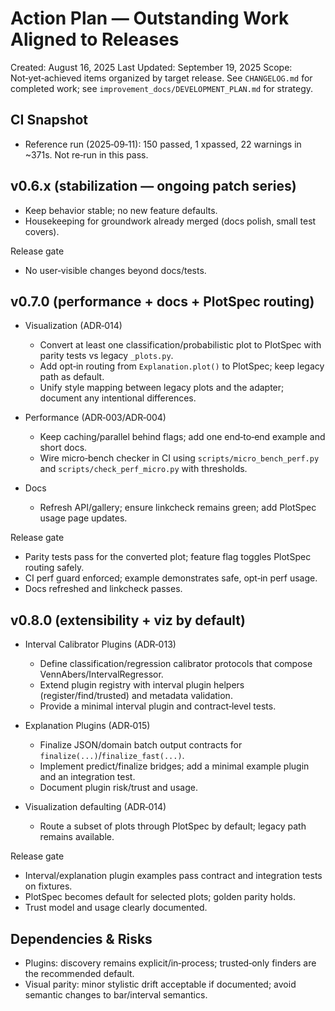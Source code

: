 # Action Plan — Outstanding Work Aligned to Releases

Created: August 16, 2025
Last Updated: September 19, 2025
Scope: Not‑yet‑achieved items organized by target release. See `CHANGELOG.md` for completed work; see `improvement_docs/DEVELOPMENT_PLAN.md` for strategy.

## CI Snapshot
- Reference run (2025‑09‑11): 150 passed, 1 xpassed, 22 warnings in ~371s. Not re‑run in this pass.

## v0.6.x (stabilization — ongoing patch series)
- Keep behavior stable; no new feature defaults.
- Housekeeping for groundwork already merged (docs polish, small test covers).

Release gate
- No user‑visible changes beyond docs/tests.

## v0.7.0 (performance + docs + PlotSpec routing)

- Visualization (ADR‑014)
  - Convert at least one classification/probabilistic plot to PlotSpec with parity tests vs legacy `_plots.py`.
  - Add opt‑in routing from `Explanation.plot()` to PlotSpec; keep legacy path as default.
  - Unify style mapping between legacy plots and the adapter; document any intentional differences.

- Performance (ADR‑003/ADR‑004)
  - Keep caching/parallel behind flags; add one end‑to‑end example and short docs.
  - Wire micro‑bench checker in CI using `scripts/micro_bench_perf.py` and `scripts/check_perf_micro.py` with thresholds.

- Docs
  - Refresh API/gallery; ensure linkcheck remains green; add PlotSpec usage page updates.

Release gate
- Parity tests pass for the converted plot; feature flag toggles PlotSpec routing safely.
- CI perf guard enforced; example demonstrates safe, opt‑in perf usage.
- Docs refreshed and linkcheck passes.

## v0.8.0 (extensibility + viz by default)

- Interval Calibrator Plugins (ADR‑013)
  - Define classification/regression calibrator protocols that compose VennAbers/IntervalRegressor.
  - Extend plugin registry with interval plugin helpers (register/find/trusted) and metadata validation.
  - Provide a minimal interval plugin and contract‑level tests.

- Explanation Plugins (ADR‑015)
  - Finalize JSON/domain batch output contracts for `finalize(...)`/`finalize_fast(...)`.
  - Implement predict/finalize bridges; add a minimal example plugin and an integration test.
  - Document plugin risk/trust and usage.

- Visualization defaulting (ADR‑014)
  - Route a subset of plots through PlotSpec by default; legacy path remains available.

Release gate
- Interval/explanation plugin examples pass contract and integration tests on fixtures.
- PlotSpec becomes default for selected plots; golden parity holds.
- Trust model and usage clearly documented.

## Dependencies & Risks
- Plugins: discovery remains explicit/in‑process; trusted‑only finders are the recommended default.
- Visual parity: minor stylistic drift acceptable if documented; avoid semantic changes to bar/interval semantics.
